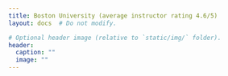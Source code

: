 ```yaml
---
title: Boston University (average instructor rating 4.6/5)
layout: docs  # Do not modify.

# Optional header image (relative to `static/img/` folder).
header:
  caption: ""
  image: ""
---
```


